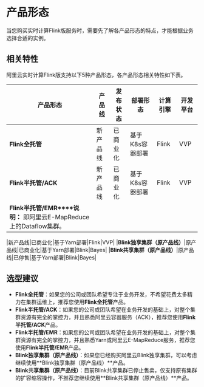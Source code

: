 # 产品形态

当您购买实时计算Flink版服务时，需要先了解各产品形态的特点，才能根据业务选择合适的实例。

## 相关特性

阿里云实时计算Flink版支持以下5种产品形态，各产品形态相关特性如下表。

|产品形态|产品线|发布状态|部署形态|计算引擎|开发平台|
|----|---|----|----|----|----|
|**Flink全托管**|新产品线|已商业化|基于K8s容器部署|Flink|VVP|
|**Flink半托管/ACK**|新产品线|已商业化|基于K8s容器部署|Flink|VVP|
|**Flink半托管/EMR****说明：** 即阿里云E-MapReduce上的Dataflow集群。

|新产品线|已商业化|基于Yarn部署|Flink|VVP|
|**Blink独享集群（原产品线）**|原产品线|已商业化|基于Yarn部署|Blink|Bayes|
|**Blink共享集群（原产品线）**|原产品线|已停售|基于Yarn部署|Blink|Bayes|

## 选型建议

-   **Flink全托管**：如果您的公司或团队希望专注于业务开发，不希望花费太多精力在集群运维上，推荐您使用**Flink全托管**产品。
-   **Flink半托管/ACK**：如果您的公司或团队希望在业务开发的基础上，对整个集群资源有完全的掌控力，并且熟悉阿里云容器服务（ACK），推荐您使用**Flink半托管/ACK**产品。
-   **Flink半托管/EMR**：如果您的公司或团队希望在业务开发的基础上，对整个集群资源有完全的掌控力，并且熟悉Yarn或阿里云E-MapReduce服务，推荐您使用**Flink半托管/EMR**产品。
-   **Blink独享集群（原产品线）**：如果您已经购买阿里云Blink独享集群，可以考虑继续使用**Blink独享集群（原产品线）**产品。
-   **Blink共享集群（原产品线）**：目前Blink共享集群已停止售卖，仅支持原有集群的扩容缩容操作，不推荐您继续使用**Blink共享集群（原产品线）**产品。

